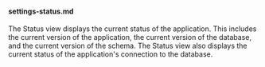 #### settings-status.md

The Status view displays the current status of the application. This includes the current version of the application, the current version of the database, and the current version of the schema. The Status view also displays the current status of the application's connection to the database.
